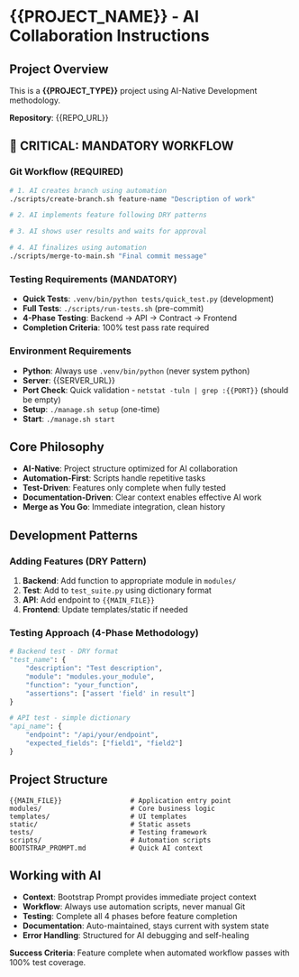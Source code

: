 # {{PROJECT_NAME}} - AI Collaboration Instructions

## Project Overview
This is a **{{PROJECT_TYPE}}** project using AI-Native Development methodology. 

**Repository**: {{REPO_URL}}

## 🚨 **CRITICAL: MANDATORY WORKFLOW**

### **Git Workflow (REQUIRED)**
```bash
# 1. AI creates branch using automation
./scripts/create-branch.sh feature-name "Description of work"

# 2. AI implements feature following DRY patterns

# 3. AI shows user results and waits for approval

# 4. AI finalizes using automation  
./scripts/merge-to-main.sh "Final commit message"
```

### **Testing Requirements (MANDATORY)**
- **Quick Tests**: `.venv/bin/python tests/quick_test.py` (development)
- **Full Tests**: `./scripts/run-tests.sh` (pre-commit)
- **4-Phase Testing**: Backend → API → Contract → Frontend
- **Completion Criteria**: 100% test pass rate required

### **Environment Requirements**
- **Python**: Always use `.venv/bin/python` (never system python)
- **Server**: {{SERVER_URL}}
- **Port Check**: Quick validation - `netstat -tuln | grep :{{PORT}}` (should be empty)
- **Setup**: `./manage.sh setup` (one-time)
- **Start**: `./manage.sh start`

## Core Philosophy
- **AI-Native**: Project structure optimized for AI collaboration
- **Automation-First**: Scripts handle repetitive tasks
- **Test-Driven**: Features only complete when fully tested
- **Documentation-Driven**: Clear context enables effective AI work
- **Merge as You Go**: Immediate integration, clean history

## Development Patterns

### Adding Features (DRY Pattern)
1. **Backend**: Add function to appropriate module in `modules/`
2. **Test**: Add to `test_suite.py` using dictionary format
3. **API**: Add endpoint to `{{MAIN_FILE}}`
4. **Frontend**: Update templates/static if needed

### Testing Approach (4-Phase Methodology)
```python
# Backend test - DRY format
"test_name": {
    "description": "Test description",
    "module": "modules.your_module", 
    "function": "your_function",
    "assertions": ["assert 'field' in result"]
}

# API test - simple dictionary
"api_name": {
    "endpoint": "/api/your/endpoint",
    "expected_fields": ["field1", "field2"]
}
```

## Project Structure
```
{{MAIN_FILE}}                 # Application entry point
modules/                      # Core business logic
templates/                    # UI templates
static/                       # Static assets  
tests/                        # Testing framework
scripts/                      # Automation scripts
BOOTSTRAP_PROMPT.md           # Quick AI context
```

## Working with AI
- **Context**: Bootstrap Prompt provides immediate project context
- **Workflow**: Always use automation scripts, never manual Git
- **Testing**: Complete all 4 phases before feature completion
- **Documentation**: Auto-maintained, stays current with system state
- **Error Handling**: Structured for AI debugging and self-healing

**Success Criteria**: Feature complete when automated workflow passes with 100% test coverage.

